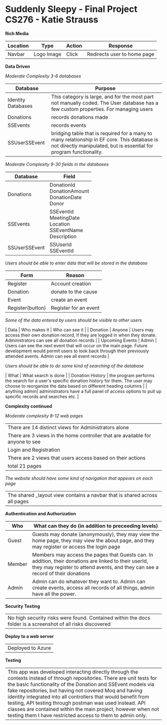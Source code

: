 # Suddenly Sleepy - Final Project CS276 - Katie Strauss

**Rich Media**

| Location | Type | Action | Response |
|--|--|--|--|
| Navbar | Logo Image | Click | Redirects user to home page |

**Data Driven**

*Moderate Complexity 3-6 databases*

| Database | Purpose |
|--|--|
| Identity Databases | This category is large, and for the most part not manually coded.  The User database has a few custom properties.  For managing users |
| Donations | records donations made |
| SSEvents | records events |
| SSUserSSEvent | bridging table that is required for a many to many relationship in EF core.  This database is not directly manipulated, but is essential for program functionality. |

*Moderate Complexity 9-30 fields in the databases*

| Database | Field |
|--|--|
| Donations | DonationId </br> DonationAmount </br> DonationDate </br> Donor |
| SSEvents | SSEventId </br> MeetingDate </br> Location </br> SSEventName </br> Description |
| SSUserSSEvent | SSUserId </br> SSEventId </br>

*Users should be able to enter data that will be stored in the database*

| Form | Reason|
|--|--|
| Register | Account creation |
| Donation | donate to the cause |
| Event | create an event |
| Register(button) | Register for an event |

*Some of the data entered by users should be visible to other users*

| Data | Who makes it | Who can see it |
| Donation | Anyone | Users may access their own donation record, if they are logged in when they donate. Administrators can see all donation records |
| Upcoming Events | Admin | Users can see the next event that will occur on the main page.  Future development would permit users to look back through their previously attended avents.  Admin can see all event records |

*Users should be able to do some kind of searching of the database*

| What | What search is done |
| Donation History | the program performs the search for a user's specific donation history for them.  The user may choose to reorganize the data based on different heading columns |
| anything admin| administrators have a full panel of access options to pull up specific records and searches etc. |

**Complexity continued**

*Moderate complesity 8-12 web pages*

| |
|--|
| There are 14 distinct views for Administrators alone |
| There are 3 views in the home controller that are available for anyone to see |
| Login and Registration |
| There are 2 views that users access based on their actions |
| total 21 pages |

*The website should have some kind of navigation that appears on each page*

| |
|--|
| The shared _layout view contains a navbar that is shared across all pages|

**Authentication and Authorization**

|Who | What can they do (in addition to preceeding levels) |
|--|--|
| Guest | Guests may donate (anonymously), they may view the home page, they may view the about page, and they may register or access the login page |
| Member | Members may access the pages that Guests can.  In addition, their donations are linked to their userId, they may register to attend avents, and they can see a record of their donations |
| Admin | Admin can do whatever they want to.  Admin can create events, access all records of all things, admin have all the power. |

**Security Testing**

| |
|--|
| No high security risks were found.  Contained within the docs folder is a screenshot of all risks discovered |

**Deploy to a web server**

| |
|--|
| Deployed to Azure |

**Testing**

| |
|--|
| This app was developed interacting directly through the contexts instead of through repositories.  There are unit tests for the basic functionality of the Donation and SSEvent models via fake repositories, but having not covered Moq and having identity integrated into all controllers that would benefit from testing, API testing through postman was used instead.  API classes are contained within the main project, however when not testing them I have restricted access to them to admin only. |